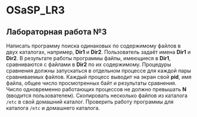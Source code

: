 # OSaSP_LR3
## Лабораторная работа №3
Написать программу поиска одинаковых по содержимому файлов в двух каталогах, например, **Dir1** и **Dir2**. Пользователь задаёт имена **Dir1** и **Dir2**. В результате работы программы файлы, имеющиеся в **Dir1**, сравниваются с файлами в **Dir2** по их содержимому. Процедуры сравнения должны запускаться в отдельном процессе для каждой пары сравниваемых файлов. Каждый процесс выводит на экран свой **pid**, имя файла, общее число просмотренных байт и результаты сравнения. Число одновременно работающих процессов не должно превышать **N** (вводится пользователем). Скопировать несколько файлов из каталога `/etc` в свой домашний каталог. Проверить работу программы для каталога `/etc` и домашнего каталога.
